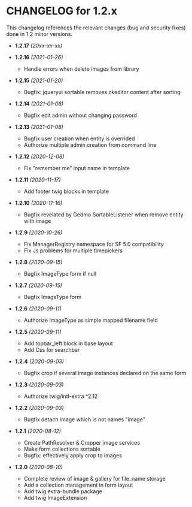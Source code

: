 CHANGELOG for 1.2.x
===================

This changelog references the relevant changes (bug and security fixes) done
in 1.2 minor versions.

* **1.2.17** *(20xx-xx-xx)*


* **1.2.16** *(2021-01-26)*
    * Handle errors when delete images from library

* **1.2.15** *(2021-01-20)*
    * Bugfix: jqueryui sortable removes ckeditor content after sorting

* **1.2.14** *(2021-01-08)*
    * Bugfix edit admin without changing password

* **1.2.13** *(2021-01-08)*
    * Bugfix user creation when entity is overrided
    * Authorize multiple admin creation from command line

* **1.2.12** *(2020-12-08)*
  * Fix "remember me" input name in template

* **1.2.11** *(2020-11-17)*
    * Add footer twig blocks in template

* **1.2.10** *(2020-11-16)*
    * Bugfix revelated by Gedmo SortableListener when remove entity with image

* **1.2.9** *(2020-10-26)*
    * Fix ManagerRegistry namespace for SF 5.0 compatibility
    * Fix Js problems for multiple timepickers

* **1.2.8** *(2020-09-15)*
    * Bugfix ImageType form if null

* **1.2.7** *(2020-09-15)*
    * Bugfix ImageType form

* **1.2.6** *(2020-09-11)*
    * Authorize ImageType as simple mapped filename field

* **1.2.5** *(2020-09-11)*
    * Add topbar_left block in base layout
    * Add Css for searchbar

* **1.2.4** *(2020-09-03)*
    * Bugfix crop if several image instances declared on the same form

* **1.2.3** *(2020-09-03)*
    * Authorize twig/intl-extra ^2.12

* **1.2.2** *(2020-09-03)*
    * Bugfix detach image which is not names "image"

* **1.2.1** *(2020-08-12)*
    * Create PathResolver & Cropper image services
    * Make form collections sortable
    * Bugfix: effectively apply crop to images

* **1.2.0** *(2020-08-10)*
    * Complete review of image & gallery for file_name storage
    * Add a collection management in form layout
    * Add twig extra-bundle package
    * Add twig ImageExtension


